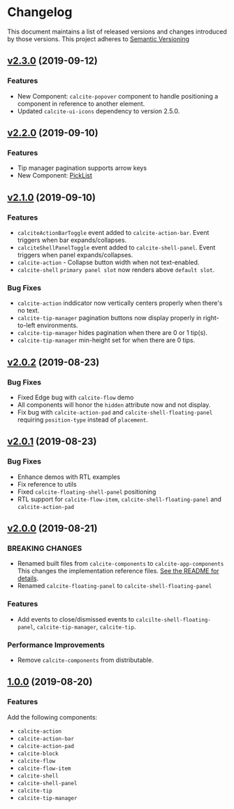 # Changelog

This document maintains a list of released versions and changes introduced by those versions.
This project adheres to [Semantic Versioning](https://semver.org/spec/v2.0.0.html)

## [v2.3.0](https://github.com/Esri/calcite-app-components/tree/v2.3.0) (2019-09-12)

### Features

- New Component: `calcite-popover` component to handle positioning a component in reference to another element.
- Updated `calcite-ui-icons` dependency to version 2.5.0.

## [v2.2.0](https://github.com/Esri/calcite-app-components/tree/v2.2.0) (2019-09-10)

### Features

- Tip manager pagination supports arrow keys
- New Component: [PickList](./src/components/calcite-pick-list/readme.md)

## [v2.1.0](https://github.com/Esri/calcite-app-components/tree/v2.1.0) (2019-09-10)

### Features

- `calciteActionBarToggle` event added to `calcite-action-bar`. Event triggers when bar expands/collapses.
- `calciteShellPanelToggle` event added to `calcite-shell-panel`. Event triggers when panel expands/collapses.
- `calcite-action` - Collapse button width when not text-enabled.
- `calcite-shell` `primary panel slot` now renders above `default slot`.

### Bug Fixes

- `calcite-action` inddicator now vertically centers properly when there's no text.
- `calcite-tip-manager` pagination buttons now display properly in right-to-left environments.
- `calcite-tip-manager` hides pagination when there are 0 or 1 tip(s).
- `calcite-tip-manager` min-height set for when there are 0 tips.

## [v2.0.2](https://github.com/Esri/calcite-app-components/tree/v2.0.2) (2019-08-23)

### Bug Fixes

- Fixed Edge bug with `calcite-flow` demo
- All components will honor the `hidden` attribute now and not display.
- Fix bug with `calcite-action-pad` and `calcite-shell-floating-panel` requiring `position-type` instead of `placement`.

## [v2.0.1](https://github.com/Esri/calcite-app-components/tree/v2.0.1) (2019-08-23)

### Bug Fixes

- Enhance demos with RTL examples
- Fix reference to utils
- Fixed `calcite-floating-shell-panel` positioning
- RTL support for `calcite-flow-item`, `calcite-shell-floating-panel` and `calcite-action-pad`

## [v2.0.0](https://github.com/Esri/calcite-app-components/tree/v2.0.0) (2019-08-21)

### BREAKING CHANGES

- Renamed built files from `calcite-components` to `calcite-app-components`
  This changes the implementation reference files. [See the README for details](https://github.com/Esri/calcite-app-components/blob/v2.0.0/README.md#installation).
- Renamed `calcite-floating-panel` to `calcite-shell-floating-panel`

### Features

- Add events to close/dismissed events to `calcilte-shell-floating-panel`, `calcite-tip-manager`, `calcite-tip`.

### Performance Improvements

- Remove `calcite-components` from distributable.

## [1.0.0](https://github.com/Esri/calcite-app-components/tree/v1.0.0) (2019-08-20)

### Features

Add the following components:

- `calcite-action`
- `calcite-action-bar`
- `calcite-action-pad`
- `calcite-block`
- `calcite-flow`
- `calcite-flow-item`
- `calcite-shell`
- `calcite-shell-panel`
- `calcite-tip`
- `calcite-tip-manager`
